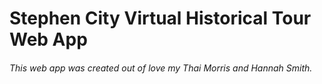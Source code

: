 # Stephen City Virtual Historical Tour Web App

###### This web app was created out of love my Thai Morris and Hannah Smith.
